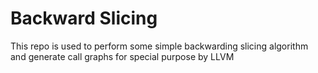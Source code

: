 # Backward Slicing
This repo is used to perform some simple backwarding slicing algorithm and generate call graphs for special purpose by LLVM
